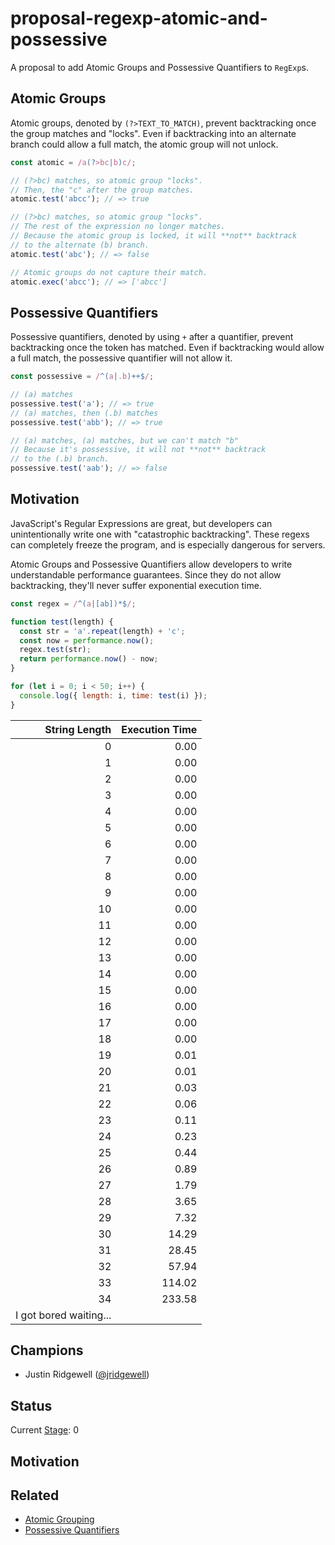 # proposal-regexp-atomic-and-possessive

A proposal to add Atomic Groups and Possessive Quantifiers to `RegExp`s.

## Atomic Groups

Atomic groups, denoted by `(?>TEXT_TO_MATCH)`, prevent backtracking once
the group matches and "locks". Even if backtracking into an alternate
branch could allow a full match, the atomic group will not unlock.

```js
const atomic = /a(?>bc|b)c/;

// (?>bc) matches, so atomic group "locks".
// Then, the "c" after the group matches.
atomic.test('abcc'); // => true

// (?>bc) matches, so atomic group "locks".
// The rest of the expression no longer matches.
// Because the atomic group is locked, it will **not** backtrack
// to the alternate (b) branch.
atomic.test('abc'); // => false

// Atomic groups do not capture their match.
atomic.exec('abcc'); // => ['abcc']
```

## Possessive Quantifiers

Possessive quantifiers, denoted by using `+` after a quantifier, prevent
backtracking once the token has matched. Even if backtracking would
allow a full match, the possessive quantifier will not allow it.

```js
const possessive = /^(a|.b)++$/;

// (a) matches
possessive.test('a'); // => true
// (a) matches, then (.b) matches
possessive.test('abb'); // => true

// (a) matches, (a) matches, but we can't match "b"
// Because it's possessive, it will not **not** backtrack
// to the (.b) branch.
possessive.test('aab'); // => false
```

## Motivation

JavaScript's Regular Expressions are great, but developers can
unintentionally write one with "catastrophic backtracking". These regexs
can completely freeze the program, and is especially dangerous for
servers.

Atomic Groups and Possessive Quantifiers allow developers to write
understandable performance guarantees. Since they do not allow
backtracking, they'll never suffer exponential execution time.

```js
const regex = /^(a|[ab])*$/;

function test(length) {
  const str = 'a'.repeat(length) + 'c';
  const now = performance.now();
  regex.test(str);
  return performance.now() - now;
}

for (let i = 0; i < 50; i++) {
  console.log({ length: i, time: test(i) });
}
```

| String Length | Execution Time |
|--------------:|---------------:|
|             0 |           0.00 |
|             1 |           0.00 |
|             2 |           0.00 |
|             3 |           0.00 |
|             4 |           0.00 |
|             5 |           0.00 |
|             6 |           0.00 |
|             7 |           0.00 |
|             8 |           0.00 |
|             9 |           0.00 |
|            10 |           0.00 |
|            11 |           0.00 |
|            12 |           0.00 |
|            13 |           0.00 |
|            14 |           0.00 |
|            15 |           0.00 |
|            16 |           0.00 |
|            17 |           0.00 |
|            18 |           0.00 |
|            19 |           0.01 |
|            20 |           0.01 |
|            21 |           0.03 |
|            22 |           0.06 |
|            23 |           0.11 |
|            24 |           0.23 |
|            25 |           0.44 |
|            26 |           0.89 |
|            27 |           1.79 |
|            28 |           3.65 |
|            29 |           7.32 |
|            30 |          14.29 |
|            31 |          28.45 |
|            32 |          57.94 |
|            33 |         114.02 |
|            34 |         233.58 |
| I got bored waiting...         |

## Champions

- Justin Ridgewell ([@jridgewell](https://github.com/jridgewell/))

## Status

Current [Stage](https://tc39.es/process-document/): 0

## Motivation


## Related

- [Atomic Grouping](https://www.regular-expressions.info/atomic.html)
- [Possessive Quantifiers](https://www.regular-expressions.info/possessive.html)

